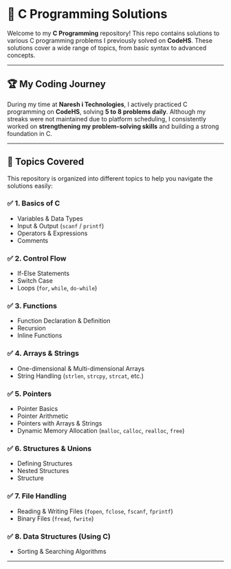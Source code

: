 # 🚀 C Programming Solutions

Welcome to my **C Programming** repository! This repo contains solutions to various C programming problems I previously solved on **CodeHS**. These solutions cover a wide range of topics, from basic syntax to advanced concepts.

---

## 🏆 **My Coding Journey**
During my time at **Naresh i Technologies**, I actively practiced C programming on **CodeHS**, solving **5 to 8 problems daily**. Although my streaks were not maintained due to platform scheduling, I consistently worked on **strengthening my problem-solving skills** and building a strong foundation in C.

---

## 📂 **Topics Covered**
This repository is organized into different topics to help you navigate the solutions easily:

### ✅ **1. Basics of C**
- Variables & Data Types  
- Input & Output (`scanf` / `printf`)  
- Operators & Expressions  
- Comments  

### ✅ **2. Control Flow**
- If-Else Statements  
- Switch Case  
- Loops (`for`, `while`, `do-while`)  

### ✅ **3. Functions**
- Function Declaration & Definition  
- Recursion  
- Inline Functions  

### ✅ **4. Arrays & Strings**
- One-dimensional & Multi-dimensional Arrays  
- String Handling (`strlen`, `strcpy`, `strcat`, etc.)  

### ✅ **5. Pointers**
- Pointer Basics  
- Pointer Arithmetic  
- Pointers with Arrays & Strings  
- Dynamic Memory Allocation (`malloc`, `calloc`, `realloc`, `free`)  

### ✅ **6. Structures & Unions**
- Defining Structures  
- Nested Structures  
- Structure  
 

### ✅ **7. File Handling**
- Reading & Writing Files (`fopen`, `fclose`, `fscanf`, `fprintf`)  
- Binary Files (`fread`, `fwrite`)  

### ✅ **8. Data Structures (Using C)** 
- Sorting & Searching Algorithms  

---


